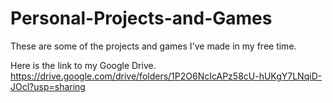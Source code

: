 # Personal-Projects-and-Games
These are some of the projects and games I've made in my free time.

Here is the link to my Google Drive.
https://drive.google.com/drive/folders/1P2O6NcIcAPz58cU-hUKgY7LNqiD-JOcl?usp=sharing
